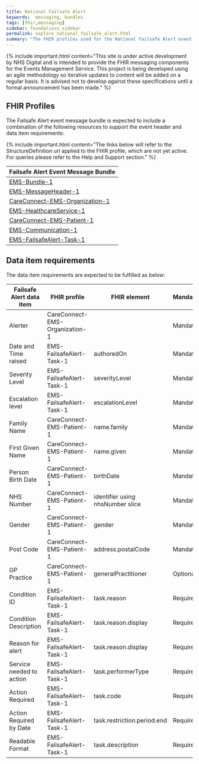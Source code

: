 ```yaml
---
title: National Failsafe Alert
keywords:  messaging, bundles
tags: [fhir,messaging]
sidebar: foundations_sidebar
permalink: explore_national_failsafe_alert.html
summary: "The FHIR profiles used for the National Failsafe Alert event message bundle"
---
```


{% include important.html content="This site is under active development by NHS Digital and is intended to provide the FHIR messaging components for the Events Management Service. This project is being developed using an agile methodology so iterative updates to content will be added on a regular basis. It is advised not to develop against these specifications until a formal announcement has been made." %}

## FHIR Profiles ##
The Failsafe Alert event message bundle is expected to include a combination of the following resources to support the event header and data item requirements:

{% include important.html content="The links below will refer to the StructureDefinition url applied to the FHIR profile, which are not yet active. For queries please refer to the Help and Support section." %} 

| Failsafe Alert Event Message Bundle       |
|-------------------------------------------|
| [EMS-Bundle-1](https://fhir.nhs.uk/STU3/StructureDefinition/EMS-Bundle-1)                              |
| [EMS-MessageHeader-1](https://fhir.nhs.uk/STU3/StructureDefinition/EMS-MessageHeader-1)                       |
| [CareConnect-EMS-Organization-1](https://fhir.nhs.uk/STU3/StructureDefinition/CareConnect-EMS-Organization-1)                |
| [EMS-HealthcareService-1](https://fhir.nhs.uk/STU3/StructureDefinition/EMS-HealthcareService-1)                   |
| [CareConnect-EMS-Patient-1](https://fhir.nhs.uk/STU3/StructureDefinition/CareConnect-EMS-Patient-1)                     |
| [EMS-Communication-1](https://fhir.nhs.uk/STU3/StructureDefinition/EMS-Communication-1)                       |
| [EMS-FailsafeAlert-Task-1](https://fhir.nhs.uk/STU3/StructureDefinition/EMS-FailsafeAlert-Task-1)                      |

## Data item requirements  ##

The data item requirements are expected to be fulfilled as below:

| Failsafe Alert data item | FHIR profile               | FHIR element                     | Mandatory/Required/Optional |
|--------------------------|----------------------------|----------------------------------|-----------------------------|
| Alerter                  | CareConnect-EMS-Organization-1 |                                  | Mandatory                   |
| Date and Time raised     | EMS-FailsafeAlert-Task-1       | authoredOn                       | Mandatory                   |
| Severity Level           | EMS-FailsafeAlert-Task-1       | severityLevel                    | Mandatory                   |
| Escalation level         | EMS-FailsafeAlert-Task-1       | escalationLevel                  | Mandatory                   |
| Family Name              | CareConnect-EMS-Patient-1      | name.family                      | Mandatory                   |
| First Given Name         | CareConnect-EMS-Patient-1      | name.given                       | Mandatory                   |
| Person Birth Date        | CareConnect-EMS-Patient-1      | birthDate                        | Mandatory                   |
| NHS Number               | CareConnect-EMS-Patient-1      | identifier using nhsNumber slice | Mandatory                   |
| Gender                   | CareConnect-EMS-Patient-1      | gender                           | Mandatory                   |
| Post Code                | CareConnect-EMS-Patient-1      | address.postalCode               | Mandatory                   |
| GP Practice              | CareConnect-EMS-Patient-1      | generalPractitioner              | Optional                    |
| Condition ID             | EMS-FailsafeAlert-Task-1       | task.reason                      | Required                    |
| Condition Description    | EMS-FailsafeAlert-Task-1       | task.reason.display              | Required                    |
| Reason for alert         | EMS-FailsafeAlert-Task-1       | task.reason.display              | Required                    |
| Service needed to action | EMS-FailsafeAlert-Task-1       | task.performerType               | Required                    |
| Action Required          | EMS-FailsafeAlert-Task-1       | task.code                        | Required                    |
| Action Required by Date  | EMS-FailsafeAlert-Task-1       | task.restriction.period.end      | Required                    |
| Readable Format          | EMS-FailsafeAlert-Task-1       | task.description                 | Required                    |










